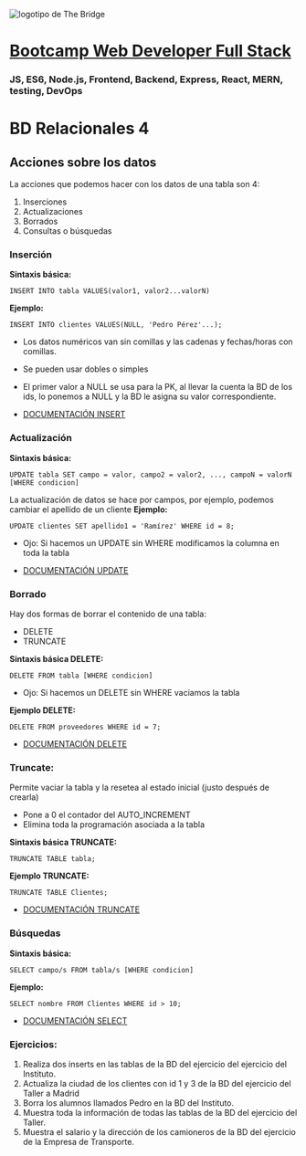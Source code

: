![logotipo de The Bridge](https://user-images.githubusercontent.com/27650532/77754601-e8365180-702b-11ea-8bed-5bc14a43f869.png  "logotipo de The Bridge")


# [Bootcamp Web Developer Full Stack](https://www.thebridge.tech/bootcamps/bootcamp-fullstack-developer/)
### JS, ES6, Node.js, Frontend, Backend, Express, React, MERN, testing, DevOps

# BD Relacionales 4

## Acciones sobre los datos
La acciones que podemos hacer con los datos de una tabla son 4:

1.	Inserciones
2.	Actualizaciones
3.	Borrados
4.  Consultas o búsquedas

### Inserción

**Sintaxis básica:**
```
INSERT INTO tabla VALUES(valor1, valor2...valorN)
```
**Ejemplo:**
```
INSERT INTO clientes VALUES(NULL, 'Pedro Pérez'...);
```
- Los datos numéricos van sin comillas y las cadenas y fechas/horas con comillas.
- Se pueden usar dobles o simples
- El primer valor a NULL se usa para la PK, al llevar la cuenta la BD de los ids, lo ponemos a NULL y la BD le asigna su valor correspondiente.


- [DOCUMENTACIÓN INSERT](https://dev.mysql.com/doc/refman/8.0/en/insert.html)

### Actualización
**Sintaxis básica:**
```
UPDATE tabla SET campo = valor, campo2 = valor2, ..., campoN = valorN [WHERE condicion]
```

La actualización de datos se hace por campos, por ejemplo, podemos cambiar el apellido de un cliente
**Ejemplo:**
```
UPDATE clientes SET apellido1 = 'Ramírez' WHERE id = 8;
```
- Ojo: Si hacemos un UPDATE sin WHERE modificamos la columna en toda la tabla

- [DOCUMENTACIÓN UPDATE](https://dev.mysql.com/doc/refman/8.0/en/update.html)

### Borrado
Hay dos formas de borrar el contenido de una tabla: 

- DELETE 
- TRUNCATE

**Sintaxis básica DELETE:**
```
DELETE FROM tabla [WHERE condicion]
```

- Ojo: Si hacemos un DELETE sin WHERE vaciamos la tabla

**Ejemplo DELETE:**
```
DELETE FROM proveedores WHERE id = 7;
```

- [DOCUMENTACIÓN DELETE](https://dev.mysql.com/doc/refman/8.0/en/delete.html)

### Truncate: 
Permite vaciar la tabla y la resetea al estado inicial (justo después de crearla)
- Pone a 0 el contador del AUTO_INCREMENT
- Elimina toda la programación asociada a la tabla

**Sintaxis básica TRUNCATE:**
```
TRUNCATE TABLE tabla;
```

**Ejemplo TRUNCATE:**
```
TRUNCATE TABLE Clientes;
```

- [DOCUMENTACIÓN TRUNCATE](https://dev.mysql.com/doc/refman/8.0/en/truncate-table.html)

### Búsquedas
**Sintaxis básica:**
```
SELECT campo/s FROM tabla/s [WHERE condicion]
```


**Ejemplo:**
```
SELECT nombre FROM Clientes WHERE id > 10;
```


- [DOCUMENTACIÓN SELECT](https://dev.mysql.com/doc/refman/8.0/en/select.html)



### Ejercicios: 
1. Realiza dos inserts en las tablas de la BD del ejercicio del ejercicio del Instituto.
2. Actualiza la ciudad de los clientes con id 1 y 3 de la BD del ejercicio del Taller a Madrid
3. Borra los alumnos llamados Pedro en la BD del Instituto.
4. Muestra toda la información de todas las tablas de la BD del ejercicio del Taller.
5. Muestra el salario y la dirección de los camioneros de la BD del ejercicio de la Empresa de Transporte.





